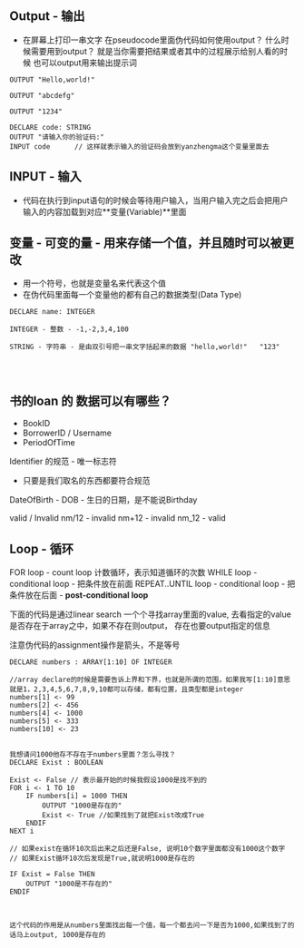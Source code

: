 ## Output - 输出
- 在屏幕上打印一串文字
在pseudocode里面伪代码如何使用output？
什么时候需要用到output？ 就是当你需要把结果或者其中的过程展示给别人看的时候
也可以output用来输出提示词

``` VB
OUTPUT "Hello,world!"

OUTPUT "abcdefg"

OUTPUT "1234"

DECLARE code: STRING
OUTPUT "请输入你的验证码:"
INPUT code      // 这样就表示输入的验证码会放到yanzhengma这个变量里面去
```

## INPUT  - 输入
- 代码在执行到input语句的时候会等待用户输入，当用户输入完之后会把用户输入的内容加载到对应**变量(Variable)**里面


## 变量 - 可变的量 - 用来存储一个值，并且随时可以被更改
- 用一个符号，也就是变量名来代表这个值
- 在伪代码里面每一个变量他的都有自己的数据类型(Data Type)

```
DECLARE name: INTEGER

INTEGER - 整数 - -1,-2,3,4,100

STRING - 字符串 - 是由双引号把一串文字括起来的数据 "hello,world!"   "123"




```



## 书的loan 的 数据可以有哪些？
- BookID
- BorrowerID / Username
- PeriodOfTime

Identifier 的规范 - 唯一标志符
- 只要是我们取名的东西都要符合规范

DateOfBirth - DOB - 生日的日期，是不能说Birthday

valid / Invalid
nm/12 - invalid
nm+12 - invalid
nm_12 - valid

## Loop - 循环
FOR loop    - count loop 计数循环，表示知道循环的次数
WHILE loop   - conditional loop   - 把条件放在前面 
REPEAT..UNTIL loop  - conditional loop - 把条件放在后面 - **post-conditional loop**


下面的代码是通过linear search 一个个寻找array里面的value, 去看指定的value是否存在于array之中，如果不存在则output， 存在也要output指定的信息

注意伪代码的assignment操作是箭头，不是等号
```
DECLARE numbers : ARRAY[1:10] OF INTEGER

//array declare的时候是需要告诉上界和下界，也就是所谓的范围，如果我写[1:10]意思就是1，2,3,4,5,6,7,8,9,10都可以存储，都有位置，且类型都是integer
numbers[1] <- 99
numbers[2] <- 456
numbers[4] <- 1000
numbers[5] <- 333
numbers[10] <- 23


我想请问1000他存不存在于numbers里面？怎么寻找？
DECLARE Exist : BOOLEAN

Exist <- False // 表示最开始的时候我假设1000是找不到的
FOR i <- 1 TO 10
	IF numbers[i] = 1000 THEN
		OUTPUT "1000是存在的"
		Exist <- True //如果找到了就把Exist改成True
	ENDIF
NEXT i

// 如果exist在循环10次后出来之后还是False, 说明10个数字里面都没有1000这个数字
// 如果Exist循环10次后发现是True,就说明1000是存在的

IF Exist = False THEN
	OUTPUT "1000是不存在的"
ENDIF



这个代码的作用是从numbers里面找出每一个值，每一个都去问一下是否为1000,如果找到了的话马上output, 1000是存在的


```